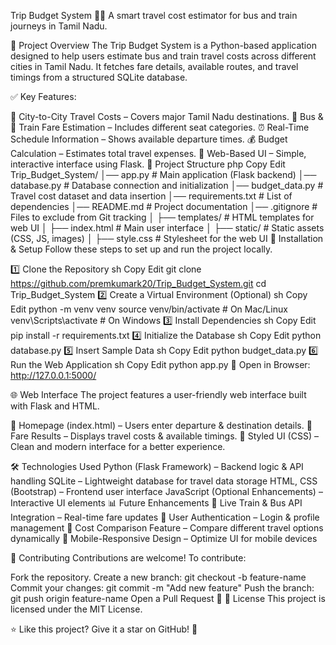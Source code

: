 
Trip Budget System 🚆🚌
A smart travel cost estimator for bus and train journeys in Tamil Nadu.

📌 Project Overview
The Trip Budget System is a Python-based application designed to help users estimate bus and train travel costs across different cities in Tamil Nadu. It fetches fare details, available routes, and travel timings from a structured SQLite database.

✅ Key Features:

📍 City-to-City Travel Costs – Covers major Tamil Nadu destinations.
🚌 Bus & 🚆 Train Fare Estimation – Includes different seat categories.
⏰ Real-Time Schedule Information – Shows available departure times.
💰 Budget Calculation – Estimates total travel expenses.
🎨 Web-Based UI – Simple, interactive interface using Flask.
📂 Project Structure
php
Copy
Edit
Trip_Budget_System/
│── app.py               # Main application (Flask backend)
│── database.py          # Database connection and initialization
│── budget_data.py       # Travel cost dataset and data insertion
│── requirements.txt     # List of dependencies
│── README.md            # Project documentation
│── .gitignore           # Files to exclude from Git tracking
│
├── templates/           # HTML templates for web UI
│   ├── index.html       # Main user interface
│
├── static/              # Static assets (CSS, JS, images)
│   ├── style.css        # Stylesheet for the web UI
🚀 Installation & Setup
Follow these steps to set up and run the project locally.

1️⃣ Clone the Repository
sh
Copy
Edit
git clone https://github.com/premkumark20/Trip_Budget_System.git
cd Trip_Budget_System
2️⃣ Create a Virtual Environment (Optional)
sh
Copy
Edit
python -m venv venv
source venv/bin/activate   # On Mac/Linux
venv\Scripts\activate      # On Windows
3️⃣ Install Dependencies
sh
Copy
Edit
pip install -r requirements.txt
4️⃣ Initialize the Database
sh
Copy
Edit
python database.py
5️⃣ Insert Sample Data
sh
Copy
Edit
python budget_data.py
6️⃣ Run the Web Application
sh
Copy
Edit
python app.py
🔗 Open in Browser: http://127.0.0.1:5000/

🌐 Web Interface
The project features a user-friendly web interface built with Flask and HTML.

🔹 Homepage (index.html) – Users enter departure & destination details.
🔹 Fare Results – Displays travel costs & available timings.
🔹 Styled UI (CSS) – Clean and modern interface for a better experience.

🛠 Technologies Used
Python (Flask Framework) – Backend logic & API handling
SQLite – Lightweight database for travel data storage
HTML, CSS (Bootstrap) – Frontend user interface
JavaScript (Optional Enhancements) – Interactive UI elements
📊 Future Enhancements
🔹 Live Train & Bus API Integration – Real-time fare updates
🔹 User Authentication – Login & profile management
🔹 Cost Comparison Feature – Compare different travel options dynamically
🔹 Mobile-Responsive Design – Optimize UI for mobile devices

🤝 Contributing
Contributions are welcome! To contribute:

Fork the repository.
Create a new branch: git checkout -b feature-name
Commit your changes: git commit -m "Add new feature"
Push the branch: git push origin feature-name
Open a Pull Request 🚀
📜 License
This project is licensed under the MIT License.

⭐ Like this project? Give it a star on GitHub! 🌟
